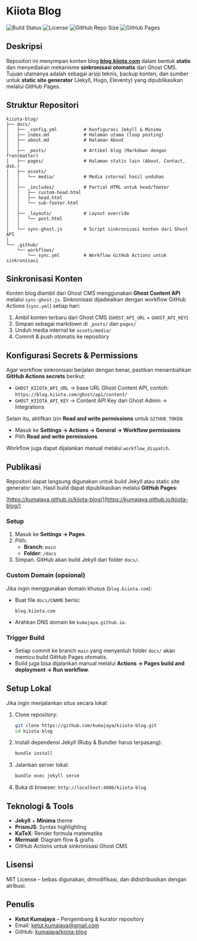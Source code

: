 # Kiiota Blog

![Build Status](https://img.shields.io/github/actions/workflow/status/kumajaya/kiiota-blog/sync.yml?branch=main)
![License](https://img.shields.io/github/license/kumajaya/kiiota-blog)
![GitHub Repo Size](https://img.shields.io/github/repo-size/kumajaya/kiiota-blog)
![GitHub Pages](https://img.shields.io/badge/GitHub-Pages-blue)

## Deskripsi

Repositori ini menyimpan konten blog **[blog.kiiota.com](https://blog.kiiota.com/)** dalam bentuk **statis** dan menyediakan mekanisme **sinkronisasi otomatis** dari Ghost CMS. Tujuan utamanya adalah sebagai arsip teknis, backup konten, dan sumber untuk **static site generator** (Jekyll, Hugo, Eleventy) yang dipublikasikan melalui GitHub Pages.

## Struktur Repositori

```
kiiota-blog/
├── docs/
│   ├── _config.yml          # Konfigurasi Jekyll & Minima
│   ├── index.md             # Halaman utama (loop posting)
│   ├── about.md             # Halaman About
│   │
│   ├── _posts/              # Artikel blog (Markdown dengan frontmatter)
│   ├── pages/               # Halaman statis lain (About, Contact, dsb.)
│   ├── assets/
│   │   └── media/           # Media internal hasil unduhan
│   │
│   ├── _includes/           # Partial HTML untuk head/footer
│   │   ├── custom-head.html
│   │   ├── head.html
│   │   └── sub-footer.html
│   │
│   ├── _layouts/            # Layout override
│   │   └── post.html
│   │
│   └── sync-ghost.js        # Script sinkronisasi konten dari Ghost API
│
└── .github/
    └── workflows/
        └── sync.yml         # Workflow GitHub Actions untuk sinkronisasi
```

## Sinkronisasi Konten

Konten blog diambil dari Ghost CMS menggunakan **Ghost Content API** melalui `sync-ghost.js`. Sinkronisasi dijadwalkan dengan workflow GitHub Actions (`sync.yml`) setiap hari:

1. Ambil konten terbaru dari Ghost CMS (`GHOST_API_URL` + `GHOST_API_KEY`)
2. Simpan sebagai markdown di `_posts/` dan `pages/`
3. Unduh media internal ke `assets/media/`
4. Commit & push otomatis ke repository

## Konfigurasi Secrets & Permissions

Agar workflow sinkronisasi berjalan dengan benar, pastikan menambahkan **GitHub Actions secrets** berikut:

- `GHOST_KIIOTA_API_URL` → base URL Ghost Content API, contoh:
  `https://blog.kiiota.com/ghost/api/content/`
- `GHOST_KIIOTA_API_KEY` → Content API Key dari Ghost Admin → Integrations

Selain itu, aktifkan izin **Read and write permissions** untuk `GITHUB_TOKEN`:
- Masuk ke **Settings → Actions → General → Workflow permissions**
- Pilih **Read and write permissions**

Workflow juga dapat dijalankan manual melalui `workflow_dispatch`.

## Publikasi

Repositori dapat langsung digunakan untuk build Jekyll atau static site generator lain. Hasil build dapat dipublikasikan melalui **GitHub Pages**:

[https://kumajaya.github.io/kiiota-blog/](https://kumajaya.github.io/kiiota-blog/)

### Setup
1. Masuk ke **Settings → Pages**.
2. Pilih:
   - **Branch**: `main`
   - **Folder**: `/docs`
3. Simpan. GitHub akan build Jekyll dari folder `docs/`.

### Custom Domain (opsional)
Jika ingin menggunakan domain khusus (`blog.kiiota.com`):
- Buat file `docs/CNAME` berisi:
  ```
  blog.kiiota.com
  ```
- Arahkan DNS domain ke `kumajaya.github.io`.

### Trigger Build
- Setiap commit ke branch `main` yang menyentuh folder `docs/` akan memicu build GitHub Pages otomatis.
- Build juga bisa dijalankan manual melalui **Actions → Pages build and deployment → Run workflow**.

## Setup Lokal

Jika ingin menjalankan situs secara lokal:

1. Clone repository:
   ```bash
   git clone https://github.com/kumajaya/kiiota-blog.git
   cd kiiota-blog
   ```

2. Install dependensi Jekyll (Ruby & Bundler harus terpasang):
   ```bash
   bundle install
   ```

3. Jalankan server lokal:
   ```bash
   bundle exec jekyll serve
   ```

4. Buka di browser: `http://localhost:4000/kiiota-blog`

## Teknologi & Tools

* **Jekyll** + **Minima** theme
* **PrismJS**: Syntax highlighting
* **KaTeX**: Render formula matematika
* **Mermaid**: Diagram flow & grafis
* GitHub Actions untuk sinkronisasi Ghost CMS

## Lisensi

MIT License – bebas digunakan, dimodifikasi, dan didistribusikan dengan atribusi.

## Penulis

* **Ketut Kumajaya** – Pengembang & kurator repository
* Email: [ketut.kumajaya@gmail.com](mailto:ketut.kumajaya@gmail.com)
* GitHub: [kumajaya/kiiota-blog](https://github.com/kumajaya/kiiota-blog)
